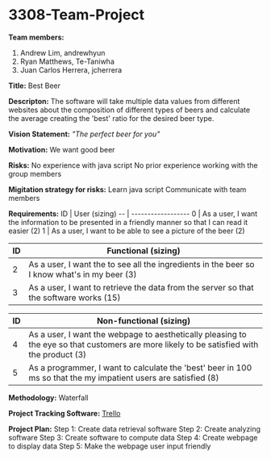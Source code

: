 # 3308-Team-Project
**Team members:**
  1. Andrew Lim, andrewhyun
  2. Ryan Matthews, Te-Taniwha
  3. Juan Carlos Herrera, jcherrera

**Title:** Best Beer

**Descripton:**
  The software will take multiple data values from different websites about the composition of different types of beers and calculate the average creating the 'best' ratio for the desired beer type.
  
**Vision Statement:**
  *"The perfect beer for you"*

**Motivation:**
  We want good beer
  
**Risks:**
  No experience with java script
  No prior experience working with the group members

**Migitation strategy for risks:**
  Learn java script
  Communicate with team members
  
**Requirements:**
ID | User (sizing)
-- | ------------------
0  | As a user, I want the information to be presented in a friendly manner so that I can read it easier (2)
1  |  As a user, I want to be able to see a picture of the beer (2)

ID | Functional (sizing)
-- | --------------------
2  | As a user, I want the to see all the ingredients in the beer so I know what's in my beer (3)
3  | As a user, I want to retrieve the data from the server so that the software works (15)

ID | Non-functional (sizing)
-- | -----------------------
4  | As a user, I want the webpage to aesthetically pleasing to the eye so that customers are more likely to be satisfied with the product (3)
5  | As a programmer, I want to calculate the 'best' beer in 100 ms so that the my impatient users are satisfied (8)

**Methodology:**
  Waterfall

**Project Tracking Software:**
  [Trello](https://trello.com/3308project)
  
**Project Plan:**
  Step 1: Create data retrieval software
  Step 2: Create analyzing software
  Step 3: Create software to compute data
  Step 4: Create webpage to display data
  Step 5: Make the webpage user input friendly
